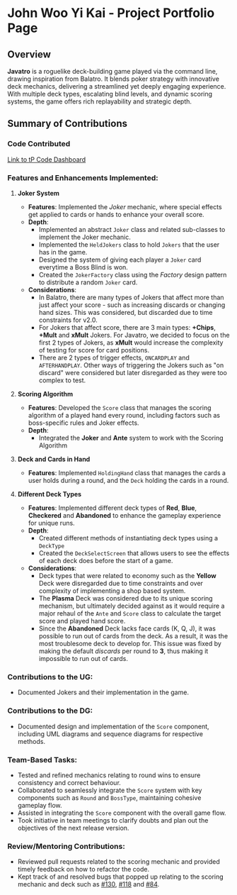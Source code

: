 # John Woo Yi Kai - Project Portfolio Page

## Overview

**Javatro** is a roguelike deck-building game played via the command line, drawing inspiration from Balatro. It blends poker strategy with innovative deck mechanics, delivering a streamlined yet deeply engaging experience. With multiple deck types, escalating blind levels, and dynamic scoring systems, the game offers rich replayability and strategic depth.


## Summary of Contributions

### Code Contributed
[Link to tP Code Dashboard](https://nus-cs2113-ay2425s2.github.io/tp-dashboard/?search=markneoneo&breakdown=true&sort=groupTitle%20dsc&sortWithin=title&since=2025-02-21&timeframe=commit&mergegroup=&groupSelect=groupByRepos&checkedFileTypes=docs~functional-code~test-code~other)

### Features and Enhancements Implemented:
1. **Joker System**
    - **Features**: Implemented the _Joker_ mechanic, where special effects get applied to cards or hands to enhance your overall score.
    - **Depth**:
        - Implemented an abstract `Joker` class and related sub-classes to implement the Joker mechanic.
        - Implemented the `HeldJokers` class to hold `Jokers` that the user has in the game.
        - Designed the system of giving each player a `Joker` card everytime a Boss Blind is won.
        - Created the `JokerFactory` class using the _Factory_ design pattern to distribute a random `Joker` card.
    - **Considerations**:
        - In Balatro, there are many types of Jokers that affect more than just affect your score - such as increasing discards or changing hand sizes. This was considered, but discarded due to time constraints for v2.0.
        - For Jokers that affect score, there are 3 main types: **+Chips**, **+Mult** and **xMult** Jokers. For Javatro, we decided to focus on the first 2 types of Jokers, as **xMult** would increase the complexity of testing for score for card positions.
        - There are 2 types of trigger effects, `ONCARDPLAY` and `AFTERHANDPLAY`. Other ways of triggering the Jokers such as "on discard" were considered but later disregarded as they were too complex to test.


2. **Scoring Algorithm**
   - **Features**: Developed the `Score` class that manages the scoring algorithm of a played hand every round, including factors such as boss-specific rules and Joker effects.
   - **Depth**:
     - Integrated the **Joker** and **Ante** system to work with the Scoring Algorithm 


3. **Deck and Cards in Hand** 
   - **Features**: Implemented `HoldingHand` class that manages the cards a user holds during a round, and the `Deck` holding the cards in a round.


4. **Different Deck Types**
   - **Features**: Implemented different deck types of **Red**, **Blue**, **Checkered** and **Abandoned** to enhance the gameplay experience for unique runs.
   - **Depth**: 
     - Created different methods of instantiating deck types using a `DeckType`
     - Created the `DeckSelectScreen` that allows users to see the effects of each deck does before the start of a game.
   - **Considerations**:
     - Deck types that were related to economy such as the **Yellow** Deck were disregarded due to time constraints and over complexity of implementing a shop based system.
     - The **Plasma** Deck was considered due to its unique scoring mechanism, but ultimately decided against as it would require a major rehaul of the `Ante` and `Score` class to calculate the target score and played hand score.
     - Since the **Abandoned** Deck lacks face cards (K, Q, J), it was possible to run out of cards from the deck. As a result, it was the most troublesome deck to develop for. This issue was fixed by making the default _discards_ per round to **3**, thus making it impossible to run out of cards.

### Contributions to the UG:
- Documented Jokers and their implementation in the game.

### Contributions to the DG:
- Documented design and implementation of the `Score` component, including UML diagrams and sequence diagrams for respective methods.

### Team-Based Tasks:
- Tested and refined mechanics relating to round wins to ensure consistency and correct behaviour.
- Collaborated to seamlessly integrate the `Score` system with key components such as `Round` and `BossType`, maintaining cohesive gameplay flow.
- Assisted in integrating the `Score` component with the overall game flow.
- Took initiative in team meetings to clarify doubts and plan out the objectives of the next release version.

### Review/Mentoring Contributions:
- Reviewed pull requests related to the scoring mechanic and provided timely feedback on how to refactor the code.
- Kept track of and resolved bugs that popped up relating to the scoring mechanic and deck such as [#130](https://github.com/AY2425S2-CS2113-W13-1/tp/pull/130), [#118](https://github.com/AY2425S2-CS2113-W13-1/tp/pull/118) and [#84](https://github.com/AY2425S2-CS2113-W13-1/tp/pull/84).
